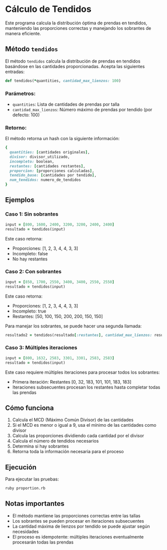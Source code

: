 # Cálculo de Tendidos

Este programa calcula la distribución óptima de prendas en tendidos, manteniendo las proporciones correctas y manejando los sobrantes de manera eficiente.

## Método `tendidos`

El método `tendidos` calcula la distribución de prendas en tendidos basándose en las cantidades proporcionadas. Acepta las siguientes entradas:

```ruby
def tendidos(*quantities, cantidad_max_lienzos: 100)
```

### Parámetros:
- `quantities`: Lista de cantidades de prendas por talla
- `cantidad_max_lienzos`: Número máximo de prendas por tendido (por defecto: 100)

### Retorno:
El método retorna un hash con la siguiente información:
```ruby
{
  quantities: [cantidades originales],
  divisor: divisor_utilizado,
  incompleto: boolean,
  restantes: [cantidades restantes],
  proporcion: [proporciones calculadas],
  tendido_base: [cantidades por tendido],
  num_tendidos: numero_de_tendidos
}
```

## Ejemplos

### Caso 1: Sin sobrantes
```ruby
input = [800, 1600, 2400, 3200, 3200, 2400, 2400]
resultado = tendidos(input)
```

Este caso retorna:
- Proporciones: [1, 2, 3, 4, 4, 3, 3]
- Incompleto: false
- No hay restantes

### Caso 2: Con sobrantes
```ruby
input = [850, 1700, 2550, 3400, 3400, 2550, 2550]
resultado = tendidos(input)
```

Este caso retorna:
- Proporciones: [1, 2, 3, 4, 4, 3, 3]
- Incompleto: true
- Restantes: [50, 100, 150, 200, 200, 150, 150]

Para manejar los sobrantes, se puede hacer una segunda llamada:
```ruby
resultado2 = tendidos(resultado[:restantes], cantidad_max_lienzos: resultado[:restantes].reject(&:zero?).min)
```

### Caso 3: Múltiples iteraciones
```ruby
input = [800, 1632, 2583, 3301, 3301, 2583, 2583]
resultado = tendidos(input)
```

Este caso requiere múltiples iteraciones para procesar todos los sobrantes:
- Primera iteración: Restantes [0, 32, 183, 101, 101, 183, 183]
- Iteraciones subsecuentes procesan los restantes hasta completar todas las prendas

## Cómo funciona

1. Calcula el MCD (Máximo Común Divisor) de las cantidades
2. Si el MCD es menor o igual a 9, usa el mínimo de las cantidades como divisor
3. Calcula las proporciones dividiendo cada cantidad por el divisor
4. Calcula el número de tendidos necesarios
5. Determina si hay sobrantes
6. Retorna toda la información necesaria para el proceso

## Ejecución

Para ejecutar las pruebas:
```bash
ruby proportion.rb
```

## Notas importantes

- El método mantiene las proporciones correctas entre las tallas
- Los sobrantes se pueden procesar en iteraciones subsecuentes
- La cantidad máxima de lienzos por tendido se puede ajustar según necesidades
- El proceso es idempotente: múltiples iteraciones eventualmente procesarán todas las prendas 